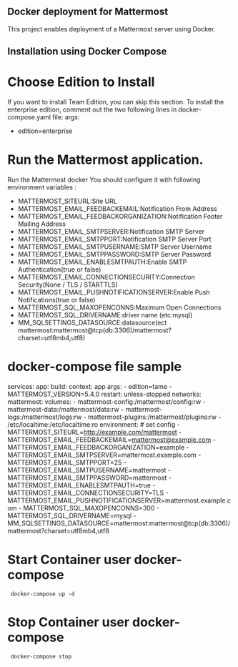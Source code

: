 ## Docker deployment for Mattermost
This project enables deployment of a Mattermost server using Docker.
## Installation using Docker Compose
# Choose Edition to Install
If you want to install Team Edition, you can skip this section.
To install the enterprise edition, comment out the two following lines in docker-compose.yaml file:
args:
  - edition=enterprise

# Run the Mattermost application. 
Run the Mattermost docker You should configure it with following environment variables :

- MATTERMOST_SITEURL:Site URL
- MATTERMOST_EMAIL_FEEDBACKEMAIL:Notification From Address
- MATTERMOST_EMAIL_FEEDBACKORGANIZATION:Notification Footer Mailing Address
- MATTERMOST_EMAIL_SMTPSERVER:Notification SMTP Server
- MATTERMOST_EMAIL_SMTPPORT:Notification SMTP Server Port
- MATTERMOST_EMAIL_SMTPUSERNAME:SMTP Server Username
- MATTERMOST_EMAIL_SMTPPASSWORD:SMTP Server Password
- MATTERMOST_EMAIL_ENABLESMTPAUTH:Enable SMTP Authentication(true or false)
- MATTERMOST_EMAIL_CONNECTIONSECURITY:Connection Security(None / TLS / STARTTLS)
- MATTERMOST_EMAIL_PUSHNOTIFICATIONSERVER:Enable Push Notifications(true or false)
- MATTERMOST_SQL_MAXOPENCONNS:Maximum Open Connections
- MATTERMOST_SQL_DRIVERNAME:driver name (etc:mysql)
- MM_SQLSETTINGS_DATASOURCE:datasource(ect mattermost:mattermost@tcp(db:3306)/mattermost?charset=utf8mb4,utf8)

# docker-compose file sample
 services:
 	app:
 		build:
 		context: app
 		args:
 			- edition=tame
 			- MATTERMOST_VERSION=5.4.0
 		restart: unless-stopped
 		networks:
 		mattermost:
 		volumes:
 		- mattermost-config:/mattermost/config:rw
 		- mattermost-data:/mattermost/data:rw
 		- mattermost-logs:/mattermost/logs:rw
 		- mattermost-plugins:/mattermost/plugins:rw
 		- /etc/localtime:/etc/localtime:ro
 		environment:
 		# set config
 		- MATTERMOST_SITEURL=http://example.com/mattermost
 		- MATTERMOST_EMAIL_FEEDBACKEMAIL=mattermost@example.com
 		- MATTERMOST_EMAIL_FEEDBACKORGANIZATION=example
 		- MATTERMOST_EMAIL_SMTPSERVER=mattermost.example.com
 		- MATTERMOST_EMAIL_SMTPPORT=25
 		- MATTERMOST_EMAIL_SMTPUSERNAME=mattermost
 		- MATTERMOST_EMAIL_SMTPPASSWORD=mattermost
 		- MATTERMOST_EMAIL_ENABLESMTPAUTH=true
 		- MATTERMOST_EMAIL_CONNECTIONSECURITY=TLS
 		- MATTERMOST_EMAIL_PUSHNOTIFICATIONSERVER=mattermost.example.com
 		- MATTERMOST_SQL_MAXOPENCONNS=300
 		- MATTERMOST_SQL_DRIVERNAME=mysql
 		- MM_SQLSETTINGS_DATASOURCE=mattermost:mattermost@tcp(db:3306)/mattermost?charset=utf8mb4,utf8


# Start Container user docker-compose
     docker-compose up -d

# Stop Container user docker-compose
     docker-compose stop

